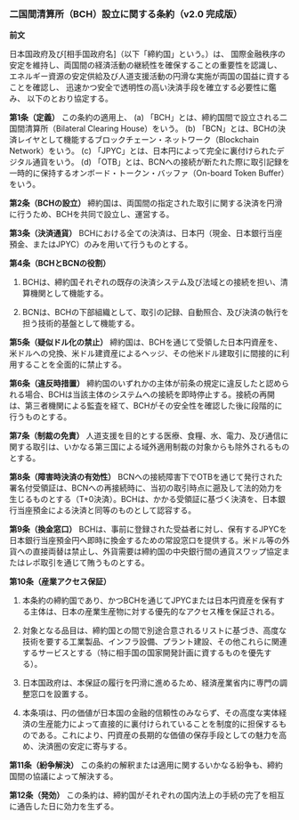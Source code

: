 ### **二国間清算所（BCH）設立に関する条約（v2.0 完成版）**

**前文**

日本国政府及び[相手国政府名]（以下「締約国」という。）は、 国際金融秩序の安定を維持し、両国間の経済活動の継続性を確保することの重要性を認識し、 エネルギー資源の安定供給及び人道支援活動の円滑な実施が両国の国益に資することを確認し、 迅速かつ安全で透明性の高い決済手段を確立する必要性に鑑み、 以下のとおり協定する。

**第1条（定義）** この条約の適用上、 (a) 「BCH」とは、締約国間で設立される二国間清算所（Bilateral Clearing House）をいう。 (b) 「BCN」とは、BCHの決済レイヤとして機能するブロックチェーン・ネットワーク（Blockchain Network）をいう。 (c) 「JPYC」とは、日本円によって完全に裏付けられたデジタル通貨をいう。 (d) 「OTB」とは、BCNへの接続が断たれた際に取引記録を一時的に保持するオンボード・トークン・バッファ（On-board Token Buffer）をいう。

**第2条（BCHの設立）** 締約国は、両国間の指定された取引に関する決済を円滑に行うため、BCHを共同で設立し、運営する。

**第3条（決済通貨）** BCHにおける全ての決済は、日本円（現金、日本銀行当座預金、またはJPYC）のみを用いて行うものとする。

**第4条（BCHとBCNの役割）**

1. BCHは、締約国それぞれの既存の決済システム及び法域との接続を担い、清算機関として機能する。
    
2. BCNは、BCHの下部組織として、取引の記録、自動照合、及び決済の執行を担う技術的基盤として機能する。
    

**第5条（疑似ドル化の禁止）** 締約国は、BCHを通じて受領した日本円資産を、米ドルへの兌換、米ドル建資産によるヘッジ、その他米ドル建取引に間接的に利用することを全面的に禁止する。

**第6条（違反時措置）** 締約国のいずれかの主体が前条の規定に違反したと認められる場合、BCHは当該主体のシステムへの接続を即時停止する。接続の再開は、第三者機関による監査を経て、BCHがその安全性を確認した後に段階的に行うものとする。

**第7条（制裁の免責）** 人道支援を目的とする医療、食糧、水、電力、及び通信に関する取引は、いかなる第三国による域外適用制裁の対象からも除外されるものとする。

**第8条（障害時決済の有効性）** BCNへの接続障害下でOTBを通じて発行された署名付受領証は、BCNへの再接続時に、当初の取引時点に遡及して法的効力を生じるものとする（T+0決済）。BCHは、かかる受領証に基づく決済を、日本銀行当座預金による決済と同等のものとして認容する。

**第9条（換金窓口）** BCHは、事前に登録された受益者に対し、保有するJPYCを日本銀行当座預金円へ即時に換金するための常設窓口を提供する。米ドル等の外貨への直接両替は禁止し、外貨需要は締約国の中央銀行間の通貨スワップ協定またはレポ取引を通じて賄うものとする。

**第10条（産業アクセス保証）**

1. 本条約の締約国であり、かつBCHを通じてJPYCまたは日本円資産を保有する主体は、日本の産業生産物に対する優先的なアクセス権を保証される。
    
2. 対象となる品目は、締約国との間で別途合意されるリストに基づき、高度な技術を要する工業製品、インフラ設備、プラント建設、その他これらに関連するサービスとする（特に相手国の国家開発計画に資するものを優先する）。
    
3. 日本国政府は、本保証の履行を円滑に進めるため、経済産業省内に専門の調整窓口を設置する。
    
4. 本条項は、円の価値が日本国の金融的信頼性のみならず、その高度な実体経済の生産能力によって直接的に裏付けられていることを制度的に担保するものである。これにより、円資産の長期的な価値の保存手段としての魅力を高め、決済圏の安定に寄与する。
    

**第11条（紛争解決）** この条約の解釈または適用に関するいかなる紛争も、締約国間の協議によって解決する。

**第12条（発効）** この条約は、締約国がそれぞれの国内法上の手続の完了を相互に通告した日に効力を生ずる。